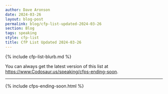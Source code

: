 ```yaml
---
author: Dave Aronson
date: 2024-03-26
layout: blog-post
permalink: blog/cfp-list-updated-2024-03-26
section: Blog
tags: speaking
style: cfp-list
title: CfP List Updated 2024-03-26
---
```


{% include cfp-list-blurb.md %}

You can always get the latest version of this list at
https://www.Codosaur.us/speaking/cfps-ending-soon.

<hr>

{% include cfps-ending-soon.html %}
